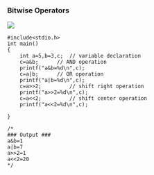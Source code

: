 ### Bitwise Operators

![](resource:assets/images/C/img-b11.png)

```
#include<stdio.h>
int main()
{
	int a=5,b=3,c; 	// variable declaration
	c=a&b; 	 	// AND operation
	printf("a&b=%d\n",c);
	c=a|b; 	 	// OR operation
	printf("a|b=%d\n",c);
	c=a>>2; 	 	// shift right operation
	printf("a>>2=%d\n",c);
	c=a<<2; 	 	// shift center operation
	printf("a<<2=%d\n",c);
	
}

/*
### Output ###
a&b=1
a|b=7
a>>2=1
a<<2=20
*/
```

